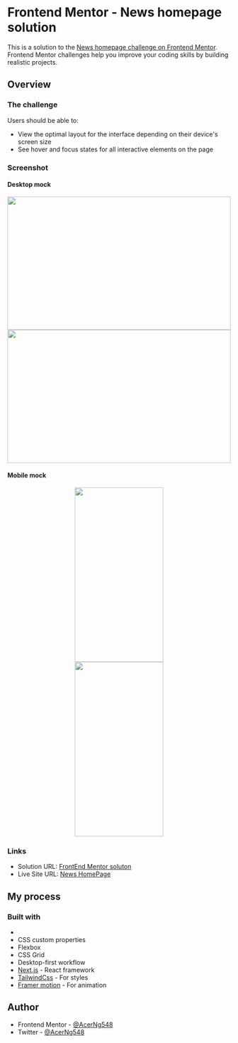 # Frontend Mentor - News homepage solution

This is a solution to the [News homepage challenge on Frontend Mentor](https://www.frontendmentor.io/challenges/news-homepage-H6SWTa1MFl). Frontend Mentor challenges help you improve your coding skills by building realistic projects.

## Overview

### The challenge

Users should be able to:

- View the optimal layout for the interface depending on their device's screen size
- See hover and focus states for all interactive elements on the page

### Screenshot

#### Desktop mock

<div align="center">
  <img src="./public//desktopPage1.jpg" width="504" height="300" />

  <img src="./public//desktopPage2.jpg" width="504" height="300"/>
</div>

#### Mobile mock

<div align="center">
  <img src="./public//mobilePage1.jpg" width="200" height="393" />
  </br>
  <img src="./public//desktopPage2.jpg" width="200" height="393"/>
</div>

### Links

- Solution URL: [FrontEnd Mentor soluton](https://your-solution-url.com)
- Live Site URL: [News HomePage](https://news-homepage-lt65-jb8x5znso-acerng548.vercel.app/)

## My process

### Built with

-
- CSS custom properties
- Flexbox
- CSS Grid
- Desktop-first workflow
- [Next.js](https://nextjs.org/) - React framework
- [TailwindCss](https://tailwindcss.com) - For styles
- [Framer motion](https://www.framer.com/motion/) - For animation

## Author

- Frontend Mentor - [@AcerNg548](https://www.frontendmentor.io/profile/AcerNg548)
- Twitter - [@AcerNg548](https://www.twitter.com/AcerNg548)

